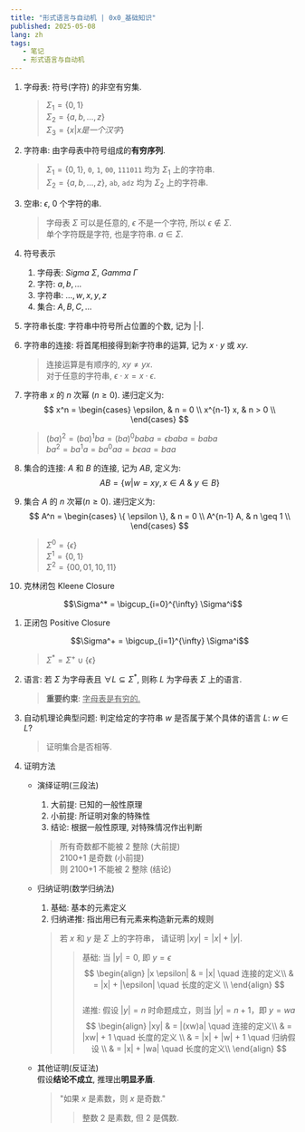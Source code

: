 ```yaml
---
title: "形式语言与自动机 | 0x0_基础知识"
published: 2025-05-08
lang: zh
tags:
   - 笔记
   - 形式语言与自动机
---
```


1. 字母表: 符号(字符) 的非空有穷集.  
   > $\Sigma_{1} = \{ 0,1 \}$  
   > $\Sigma_{2} = \{a,b,\dots,z \}$  
   > $\Sigma_{3} = \{x | x 是一个汉字\}$  

2. 字符串: 由字母表中符号组成的**有穷序列**.  
   > $\Sigma_{1} = \{ 0,1 \}$, `0`, `1`, `00`, `111011` 均为 $\Sigma_{1}$ 上的字符串.  
   > $\Sigma_{2} = \{a,b,\dots,z \}$, `ab`, `adz` 均为 $\Sigma_{2}$ 上的字符串.  

3. 空串: $\epsilon$, 0 个字符的串.  
   > 字母表 $\Sigma$ 可以是任意的, $\epsilon$ 不是一个字符, 所以 $\epsilon \notin \Sigma$.  
   > 单个字符既是字符, 也是字符串. $a \in \Sigma$.  

4. 符号表示  
   1. 字母表:  $Sigma \ \Sigma$, $Gamma \ \Gamma$  
   2. 字符: $a,b,\dots$  
   3. 字符串: $\dots, w, x, y, z$  
   4. 集合: $A,B,C,\dots$  

5. 字符串长度: 字符串中符号所占位置的个数, 记为 $| \cdot|$.  

6. 字符串的连接: 将首尾相接得到新字符串的运算, 记为 $x \cdot y$ 或 $xy$.  
   > 连接运算是有顺序的, $xy \neq yx$.  
   > 对于任意的字符串, $\epsilon \cdot x = x \cdot \epsilon$.  

7. 字符串 $x$ 的 $n$ 次幂 ($n \geq 0$). 递归定义为:  
   $$
   x^n =  
   \begin{cases}  
   \epsilon, & n = 0 \\  
   x^{n-1} x, & n > 0 \\
   \end{cases}
   $$
   > $(ba)^2 = (ba)^1ba = (ba)^0baba = \epsilon baba = baba$  
   > $b a^2 = b a^1 a = b a^0 aa = b \epsilon aa = baa$  

8. 集合的连接: $A$ 和 $B$ 的连接, 记为 $AB$, 定义为:
   $$AB = \{ w | w = xy, x \in A \ \& \ y \in B \}$$

9. 集合 $A$ 的 $n$ 次幂($n \geq 0$). 递归定义为:  
   $$
   A^n =
   \begin{cases}
   \{ \epsilon \}, & n = 0 \\
   A^{n-1} A, & n \geq 1 \\
   \end{cases}
   $$
   > $\Sigma^0 = \{ \epsilon \}$  
   > $\Sigma^1 = \{ 0,1 \}$  
   > $\Sigma^2 = \{ 00,01,10,11 \}$  

10. 克林闭包 Kleene Closure  

   $$\Sigma^* = \bigcup_{i=0}^{\infty} \Sigma^i$$  

1. 正闭包 Positive Closure

   $$\Sigma^+ = \bigcup_{i=1}^{\infty} \Sigma^i$$
   > $\Sigma^* = \Sigma^+ \cup \{ \epsilon \}$  

2. 语言: 若 $\Sigma$ 为字母表且 $\forall L \subseteq \Sigma^*$, 则称 $L$ 为字母表 $\Sigma$ 上的语言.  
   > **重要约束**: <u>字母表是有穷的.</u>

3. 自动机理论典型问题: 判定给定的字符串 $w$ 是否属于某个具体的语言 $L$: $w \in L ?$  
   > 证明集合是否相等.  

4. 证明方法
   - 演绎证明(三段法)  
      1. 大前提: 已知的一般性原理  
      2. 小前提: 所证明对象的特殊性  
      3. 结论: 根据一般性原理, 对特殊情况作出判断  
      > 所有奇数都不能被 2 整除 (大前提)  
      > 2100+1 是奇数 (小前提)  
      > 则 2100+1 不能被 2 整除 (结论)  

   - 归纳证明(数学归纳法)  
      1. 基础: 基本的元素定义  
      2. 归纳递推: 指出用已有元素来构造新元素的规则  
      > 若 $x$ 和 $y$ 是 $\Sigma$ 上的字符串， 请证明 $|xy| = |x| + |y|$.  
      >> 基础: 当 $|y| = 0$, 即 $y = \epsilon$  
      >> $$
      >> \begin{align}
      >> |x \epsilon| & = |x| \quad 连接的定义\\
      >> & = |x| + |\epsilon| \quad 长度的定义 \\
      >> \end{align}
      >> $$  
      >> 递推: 假设 $|y| = n$ 时命题成立，则当 $|y| = n+1$，即 $y = wa$
      >> $$
      >> \begin{align}
      >> |xy| & = |(xw)a| \quad 连接的定义\\
      >> & = |xw| + 1  \quad 长度的定义 \\
      >> & = |x| + |w| + 1  \quad 归纳假设 \\
      >> & = |x| + |wa|  \quad 长度的定义\\
      >> \end{align}
      >> $$

   - 其他证明(反证法)  
      假设**结论不成立**, 推理出**明显矛盾**.  
      > "如果 $x$ 是素数，则 $x$ 是奇数."  
      >> 整数 2 是素数, 但 2 是偶数.  